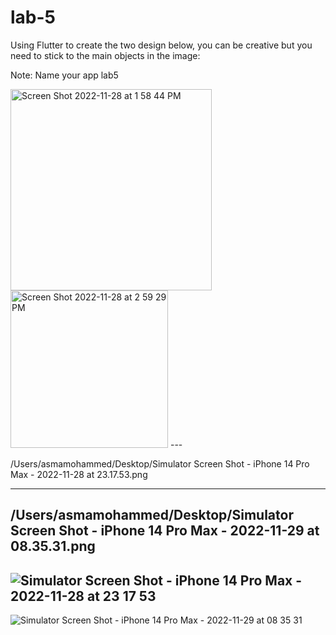 # lab-5

Using Flutter to create the two design below, you can be creative but you need to stick to the main objects in the image:

Note: Name your app lab5

<img width="322" alt="Screen Shot 2022-11-28 at 1 58 44 PM" src="https://user-images.githubusercontent.com/74452750/204274045-c8bd9311-d273-4267-8c38-f325b354dc21.png">


<img width="252" alt="Screen Shot 2022-11-28 at 2 59 29 PM" src="https://user-images.githubusercontent.com/74452750/204274114-3561a91b-eaf9-4834-a2a7-f6e5042bbca6.png">
---

/Users/asmamohammed/Desktop/Simulator Screen Shot - iPhone 14 Pro Max - 2022-11-28 at 23.17.53.png

---
/Users/asmamohammed/Desktop/Simulator Screen Shot - iPhone 14 Pro Max - 2022-11-29 at 08.35.31.png
---
![Simulator Screen Shot - iPhone 14 Pro Max - 2022-11-28 at 23 17 53](https://user-images.githubusercontent.com/99623083/204448288-d06255d4-5e4c-4f71-903c-a60996a4ef1a.png)
---
![Simulator Screen Shot - iPhone 14 Pro Max - 2022-11-29 at 08 35 31](https://user-images.githubusercontent.com/99623083/204448312-5fa839a7-ed51-4896-981f-ef9cfc30c059.png)
